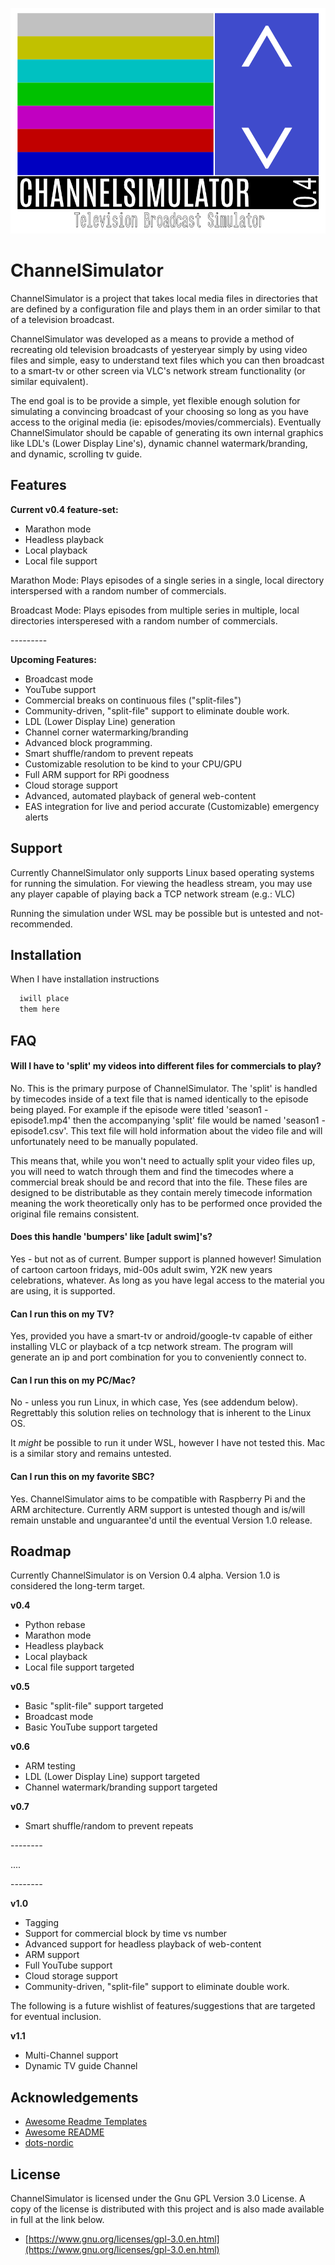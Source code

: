 ![Logo](https://github.com/gwsif/ChannelSimulator/blob/testing/channelsim_zerofour_crop.png?raw=true)


# ChannelSimulator

ChannelSimulator is a project that takes local media files in directories that are defined by a configuration file and plays them in an order similar to that of a television broadcast.

ChannelSimulator was developed as a means to provide a method of recreating old television broadcasts of yesteryear simply by using video files and simple, easy to understand text files which you can then broadcast to a smart-tv or other screen via VLC's network stream functionality (or similar equivalent). 

The end goal is to be provide a simple, yet flexible enough solution for simulating a convincing broadcast of your choosing so long as you have access to the original media (ie: episodes/movies/commercials). Eventually ChannelSimulator should be capable of generating its own internal graphics like LDL's (Lower Display Line's), dynamic channel watermark/branding, and dynamic, scrolling tv guide.



## Features

**Current v0.4 feature-set:**
- Marathon mode
- Headless playback
- Local playback
- Local file support

Marathon Mode:
Plays episodes of a single series in a single, local directory interspersed with a random number of commercials.

Broadcast Mode:
Plays episodes from multiple series in multiple, local directories intersperesed with a random number of commercials.

-*-*-*-*-*-*-*-*-

**Upcoming Features:**
- Broadcast mode
- YouTube support
- Commercial breaks on continuous files ("split-files")
- Community-driven, "split-file" support to eliminate double work.
- LDL (Lower Display Line) generation
- Channel corner watermarking/branding
- Advanced block programming.
- Smart shuffle/random to prevent repeats
- Customizable resolution to be kind to your CPU/GPU
- Full ARM support for RPi goodness
- Cloud storage support
- Advanced, automated playback of general web-content
- EAS integration for live and period accurate (Customizable) emergency alerts





## Support

Currently ChannelSimulator only supports Linux based operating systems for running the simulation. For viewing the headless stream, you may use any player capable of playing back a TCP network stream (e.g.: VLC)

Running the simulation under WSL may be possible but is untested and not-recommended. 

## Installation

When I have installation instructions

```bash
  iwill place
  them here
```

## FAQ

#### Will I have to 'split' my videos into different files for commercials to play?

No. This is the primary purpose of ChannelSimulator. The 'split' is handled by timecodes inside of a text file that is named identically to the episode being played. For example if the episode were titled 'season1 - episode1.mp4' then the accompanying 'split' file would be named 'season1 - episode1.csv'. This text file will hold information about the video file and will unfortunately need to be manually populated. 

This means that, while you won't need to actually split your video files up, you will need to watch through them and find the timecodes where a commercial break should be and record that into the file. These files are designed to be distributable as they contain merely timecode information meaning the work theoretically only has to be performed once provided the original file remains consistent.

#### Does this handle 'bumpers' like [adult swim]'s?
Yes - but not as of current. Bumper support is planned however! Simulation of cartoon cartoon fridays, mid-00s adult swim, Y2K new years celebrations, whatever. As long as you have legal access to the material you are using, it is supported. 

#### Can I run this on my TV?
Yes, provided you have a smart-tv or android/google-tv capable of either installing VLC or playback of a tcp network stream. The program will generate an ip and port combination for you to conveniently connect to.

#### Can I run this on my PC/Mac?
No - unless you run Linux, in which case, Yes (see addendum below). Regrettably this solution relies on technology that is inherent to the Linux OS. 

It *might* be possible to run it under WSL, however I have not tested this. Mac is a similar story and remains untested.

#### Can I run this on my favorite SBC?
Yes. ChannelSimulator aims to be compatible with Raspberry Pi and the ARM architecture. Currently ARM support is untested though and is/will remain unstable and unguarantee'd until the eventual Version 1.0 release.



## Roadmap
Currently ChannelSimulator is on Version 0.4 alpha. Version 1.0 is considered the long-term target.

**v0.4**
- Python rebase
- Marathon mode
- Headless playback
- Local playback
- Local file support targeted 

**v0.5**
- Basic "split-file" support targeted
- Broadcast mode
- Basic YouTube support targeted

**v0.6**
- ARM testing
- LDL (Lower Display Line) support targeted 
- Channel watermark/branding support targeted

**v0.7**
- Smart shuffle/random to prevent repeats

-*-*-*-*-*-*-*-*

....

-*-*-*-*-*-*-*-*

**v1.0**
- Tagging
- Support for commercial block by time vs number
- Advanced support for headless playback of web-content
- ARM support
- Full YouTube support
- Cloud storage support
- Community-driven, "split-file" support to eliminate double work.

The following is a future wishlist of features/suggestions that are targeted for eventual inclusion.

**v1.1**
- Multi-Channel support
- Dynamic TV guide Channel
## Acknowledgements

 - [Awesome Readme Templates](https://awesomeopensource.com/project/elangosundar/awesome-README-templates)
 - [Awesome README](https://github.com/matiassingers/awesome-readme)
 - [dots-nordic](https://github.com/SkyyySi/dots-nordic/tree/master)



## License
ChannelSimulator is licensed under the Gnu GPL Version 3.0 License. A copy of the license is distributed with this project and is also made available in full at the link below.

* [https://www.gnu.org/licenses/gpl-3.0.en.html](https://www.gnu.org/licenses/gpl-3.0.en.html)